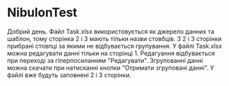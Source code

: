 # NibulonTest

Добрий день.
Файл Task.xlsx використовується як джерело данних та шаблон, тому сторінка 2 і 3 мають тільки назви стовбців. З 2 і 3 сторінки прибрані стовпці за якими не відбувається групування.
У файлі Task.xlsx можна редагувати данні тільки на сторінці 1. Редагуання відбувається при переході за гіперпосиланням "Редагувати".
Згрупованні данні можна скачати при натисканні кнопки "Отримати згруповані данні". У файлі вже будуть заповнені 2 і 3 сторінки.
